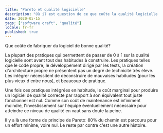 ```yaml
---
title: "Pareto et qualité logicielle"
description: "Où il est question de ce que coûte la qualité logicielle."
date: 2020-05-15
tags: ["software craft", "qualité"]
locale: fr-fr
published: true
---
```


Que coûte de fabriquer du logiciel de bonne qualité?

La plupart des pratiques qui permettent de passer de 0 à 1 sur la qualité logicielle sont avant tout des habitudes à construire. Les pratiques telles que le code propre, le développement dirigé par les tests, la création d'architecture propre ne présentent pas un degré de technicité très élevé. Les intégrer nécessitent de déconstruire de mauvaises habitudes (pour les plus vieux d'entre nous), et beaucoup de pratique.

Une fois ces pratiques intégrées en habitude, le coût marginal pour produire un logiciel de qualité correcte par rapport à son équivalent tout juste fonctionnel est nul. Comme son coût de maintenance est infiniment moindre, l'investissement sur l'équipe éventuellement nécessaire pour atteindre ce niveau de qualité en vaut sans doute la peine.

Il y a là une forme de principe de Pareto: 80% du chemin est parcouru pour un effort minime, voire nul. Le reste par contre c'est une autre histoire.
